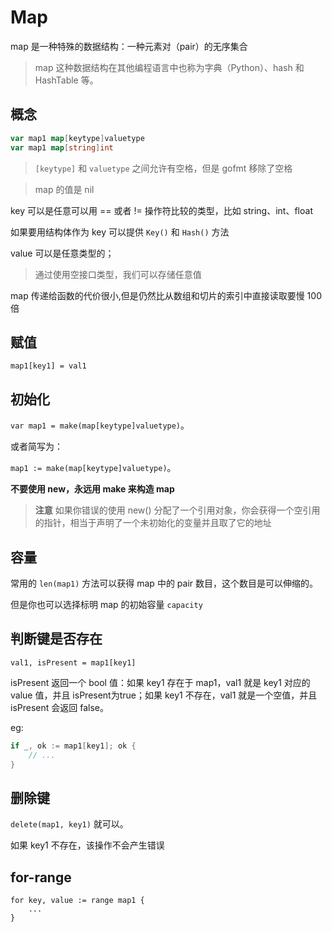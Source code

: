 # Map

map 是一种特殊的数据结构：一种元素对（pair）的无序集合

> map 这种数据结构在其他编程语言中也称为字典（Python）、hash 和 HashTable 等。

## 概念

```go
var map1 map[keytype]valuetype
var map1 map[string]int
```

> `[keytype]` 和 `valuetype` 之间允许有空格，但是 gofmt 移除了空格

>  map 的值是 nil

key 可以是任意可以用 == 或者 != 操作符比较的类型，比如 string、int、float

如果要用结构体作为 key 可以提供 `Key()` 和 `Hash()` 方法

value 可以是任意类型的；

> 通过使用空接口类型，我们可以存储任意值

map 传递给函数的代价很小,但是仍然比从数组和切片的索引中直接读取要慢 100 倍

## 赋值

`map1[key1] = val1`



## 初始化

`var map1 = make(map[keytype]valuetype)`。

或者简写为：

`map1 := make(map[keytype]valuetype)`。

**不要使用 new，永远用 make 来构造 map**

> **注意** 如果你错误的使用 new() 分配了一个引用对象，你会获得一个空引用的指针，相当于声明了一个未初始化的变量并且取了它的地址

## 容量

常用的 `len(map1)` 方法可以获得 map 中的 pair 数目，这个数目是可以伸缩的。

但是你也可以选择标明 map 的初始容量 `capacity`

## 判断键是否存在

`val1, isPresent = map1[key1]`

isPresent 返回一个 bool 值：如果 key1 存在于 map1，val1 就是 key1 对应的 value 值，并且 isPresent为true；如果 key1 不存在，val1 就是一个空值，并且 isPresent 会返回 false。

eg: 

```go
if _, ok := map1[key1]; ok {
	// ...
}
```

## 删除键

 `delete(map1, key1)` 就可以。

如果 key1 不存在，该操作不会产生错误

## for-range

```
for key, value := range map1 {
	...
}
```

